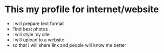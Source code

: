 # This my profile for internet/website 

- I will prepare text format
- Find best photos 
- I will style my site
- I will upload to a website 
- so that I will share link and people will know me better